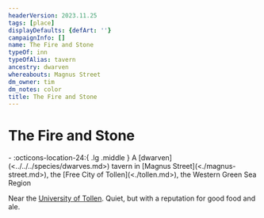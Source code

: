 ```yaml
---
headerVersion: 2023.11.25
tags: [place]
displayDefaults: {defArt: ''}
campaignInfo: []
name: The Fire and Stone
typeOf: inn
typeOfAlias: tavern
ancestry: dwarven
whereabouts: Magnus Street
dm_owner: tim
dm_notes: color
title: The Fire and Stone
---
```

# The Fire and Stone
<div class="grid cards ext-narrow-margin ext-one-column" markdown>
-    :octicons-location-24:{ .lg .middle } A [dwarven](<../../../species/dwarves.md>) tavern in [Magnus Street](<./magnus-street.md>), the [Free City of Tollen](<./tollen.md>), the Western Green Sea Region  
</div>


Near the [University of Tollen](<./university-of-tollen.md>). Quiet, but with a reputation for good food and ale. 